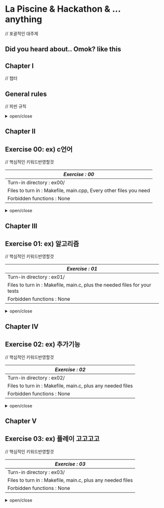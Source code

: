# La Piscine & Hackathon & ... anything
// 포괄적인 대주제

## Did you heard about.. Omok? like this

## Chapter I
// 챕터
## General rules
// 피씬 규칙

<details>
<summary>open/close</summary>
<div markdown="1">

 ex) 금지된 함수 사용시 0점. . . .. 

</div>
</details>


## Chapter II
## Exercise 00: ex) c언어
// 핵심적인 키워드반영할것

|*Exercise : 00*|
|-----------------|
|Turn-in directory : ex00/|
|Files to turn in : Makefile, main.cpp, Every other files you need|
|Forbidden functions : None|

<details>
<summary>open/close</summary>
<div markdown="1">

 💡 아이디어

 🚨 주의사항 
  
</div>
</details>

## Chapter III
## Exercise 01: ex) 알고리즘
// 핵심적인 키워드반영할것

|*Exercise : 01*|
|-----------------|
|Turn-in directory : ex01/|
|Files to turn in : Makefile, main.c, plus the needed files for your tests|
|Forbidden functions : None|

<details>
<summary>open/close</summary>
<div markdown="1">
  
 💡 아이디어

 🚨 주의사항 

</div>
</details>

## Chapter IV
## Exercise 02: ex) 추가기능
// 핵심적인 키워드반영할것

|*Exercise : 02*|
|-----------------|
|Turn-in directory : ex02/|
|Files to turn in : Makefile, main.c, plus any needed files|
|Forbidden functions : None|

<details>
<summary>open/close</summary>
<div markdown="1">

 💡 아이디어

 🚨 주의사항
  
</div>
</details>

## Chapter V
## Exercise 03: ex) 플레이 고고고고
// 핵심적인 키워드반영할것

|*Exercise : 03*|
|-----------------|
|Turn-in directory : ex03/|
|Files to turn in : Makefile, main.c, plus any needed files|
|Forbidden functions : None|

<details>
<summary>open/close</summary>
<div markdown="1">
  

 💡 아이디어

 🚨 주의사항
  

</div>
</details>
